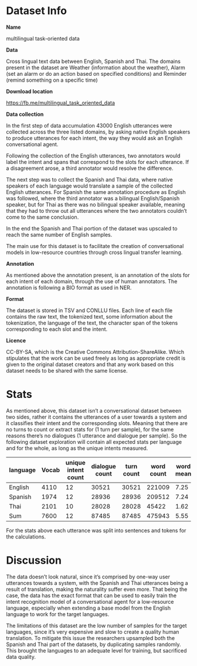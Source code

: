 # Dataset Info

**Name** <p>multilingual task-oriented data</p>

**Data** <p>Cross lingual text data between English, Spanish and Thai. The domains present in the dataset are Weather (information about the weather), Alarm (set an alarm or do an action based on specified conditions) and Reminder (remind something on a specific time)</p>

**Download location** <p>https://fb.me/multilingual_task_oriented_data</p>

**Data collection** <p>In the first step of data accumulation 43000 English utterances were collected across the three listed domains, by asking native English speakers to produce utterances for each intent, the way they would ask an English conversational agent. </p> <p>Following the collection of the English utterances, two annotators would label the intent and spans that correspond to the slots for each utterance. If a disagreement arose, a third annotator would resolve the difference.</p><p>The next step was to collect the Spanish and Thai data, where native speakers of each language would translate a sample of the collected English utterances. For Spanish the same annotation procedure as English was followed, where the third annotator was a bilingual English/Spanish speaker, but for Thai as there was no bilingual speaker available, meaning that they had to throw out all utterances where the two annotators couldn’t come to the same conclusion.</p><p>In the end the Spanish and Thai portion of the dataset was upscaled to reach the same number of English samples.
<p>The main use for this dataset is to facilitate the creation of conversational models in low-resource countries through cross lingual transfer learning.</p>

**Annotation** <p>As mentioned above the annotation present, is an annotation of the slots for each intent of each domain, through the use of human annotators. The annotation is following a BIO format as used in NER.

**Format** <p>The dataset is stored in TSV and CONLLU files. Each line of each file contains the raw text, the tokenized text, some information about the tokenization, the language of the text, the character span of the tokens corresponding to each slot and the intent.

**Licence** <p>CC-BY-SA, which is the Creative Commons Attribution-ShareAlike. Which stipulates that the work can be used freely as long as appropriate credit is given to the original dataset creators and that any work based on this dataset needs to be shared with the same license.

# Stats
<p>As mentioned above, this dataset isn’t a conversational dataset between two sides, rather it contains the utterances of a user towards a system and it classifies their intent and the corresponding slots. Meaning that there are no turns to count or extract stats for (1 turn per sample), for the same reasons there’s no dialogues (1 utterance and dialogue per sample). So the following dataset exploration will contain all expected stats per language and for the whole, as long as the unique intents measured.</p>

| language | Vocab | unique intent count | dialogue count | turn count | word count | word mean | word std | sentence count | sentence mean | sentence std |
|----------|-------|---------------------|----------------|------------|------------|-----------|----------|----------------|---------------|--------------|
| English  | 4110  | 12                  | 30521          | 30521      | 221009     | 7.25      | 2.50     | 30580          | 1.001         | 0.044        |
| Spanish  | 1974  | 12                  | 28936          | 28936      | 209512     | 7.24      | 2.75     | 28968          | 1.001         | 0.033        |
| Thai     | 2101  | 10                  | 28028          | 28028      | 45422      | 1.62      | 0.96     | 28184          | 1.005         | 0.080        | 
| Sum      | 7600  | 12                  | 87485          | 87485      | 475943     | 5.55      | 3.46     | 87732          | 1.002         | 0.005        | 

<p>For the stats above each utterance was split into sentences and tokens for the calculations.</p>

# Discussion
<p>The data doesn’t look natural, since it’s comprised by one-way user utterances towards a system, with the Spanish and Thai utterances being a result of translation, making the naturality suffer even more. That being the case, the data has the exact format that can be used to easily train the intent recognition model of a conversational agent for a low-resource language, especially when extending a base model from the English language to work for the target languages.</p><p>The limitations of this dataset are the low number of samples for the target languages, since it’s very expensive and slow to create a quality human translation. To mitigate this issue the researchers upsampled both the Spanish and Thai part of the datasets, by duplicating samples randomly. This brought the languages to an adequate level for training, but sacrificed data quality.</p>



